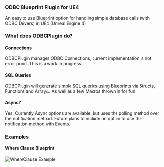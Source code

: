 ### ODBC Blueprint Plugin for UE4
An easy to use Blueprint option for handling simple database calls (with ODBC Drivers) in UE4 (Unreal Engine 4)

### What does ODBCPlugin do?
#### Connections
ODBCPlugin manages ODBC Connections, current implementation is not error proof. This is a work in progress.

#### SQL Queries
ODBCPlugin will generate simple SQL queries using Blueprints via Structs, Functions and Arrays.. As well as a few Macros thrown in for fun.

#### Async?
Yes, Currently Async options are available, but uses the polling method over the notification method. Future plans to include an option to use the notification method with Events.

### Examples
#### Where Clause Blueprint
![WhereClause Example](https://onedrive.live.com/redir?resid=BDC4774E5CAB36D4!9568&authkey=!AFgBCLCSUFZUkY4&v=3&ithint=photo%2cPNG "Logo Title Text 1")
